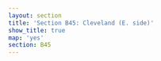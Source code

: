 ```yaml
---
layout: section
title: 'Section B45: Cleveland (E. side)'
show_title: true
map: 'yes'
section: B45
---
```

